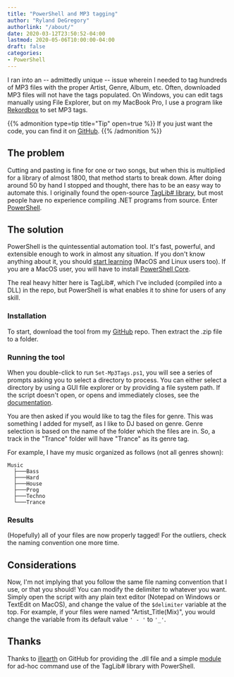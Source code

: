 ```yaml
---
title: "PowerShell and MP3 tagging"
author: "Ryland DeGregory"
authorlink: "/about/"
date: 2020-03-12T23:50:52-04:00
lastmod: 2020-05-06T10:00:00-04:00
draft: false
categories:
- PowerShell
---
```


I ran into an -- admittedly unique -- issue wherein I needed to tag hundreds of MP3 files with the proper Artist, Genre, Album, etc. Often, downloaded MP3 files will not have the tags populated. On Windows, you can edit tags manually using File Explorer, but on my MacBook Pro, I use a program like [Rekordbox](https://rekordbox.com/en/) to set MP3 tags.

<!--more-->

{{% admonition type=tip title="Tip" open=true %}}
If you just want the code, you can find it on [GitHub](https://github.com/RylandDeGregory/PSTagLib).
{{% /admonition %}}

## The problem

Cutting and pasting is fine for one or two songs, but when this is multiplied for a library of almost 1800, that method starts to break down. After doing around 50 by hand I stopped and thought, there has to be an easy way to automate this. I originally found the open-source [TagLib# library](https://github.com/mono/taglib-sharp), but most people have no experience compiling .NET programs from source. Enter [PowerShell](https://github.com/PowerShell/PowerShell).

## The solution

PowerShell is the quintessential automation tool. It's fast, powerful, and extensible enough to work in almost any situation. If you don't know anything about it, you should [start learning](https://github.com/PowerShell/PowerShell/tree/master/docs/learning-powershell) (MacOS and Linux users too). If you are a MacOS user, you will have to install [PowerShell Core](https://github.com/PowerShell/PowerShell#get-powershell).

The real heavy hitter here is TagLib#, which I've included (compiled into a DLL) in the repo, but PowerShell is what enables it to shine for users of any skill.

### Installation

To start, download the tool from my [GitHub](https://github.com/RylandDeGregory/PSTagLib) repo. Then extract the .zip file to a folder.

### Running the tool

When you double-click to run `Set-Mp3Tags.ps1`, you will see a series of prompts asking you to select a directory to process. You can either select a directory by using a GUI file explorer or by providing a file system path. If the script doesn't open, or opens and immediately closes, see the [documentation](https://github.com/RylandDeGregory/PSTagLib/blob/master/README.md#script-wont-execute).

You are then asked if you would like to tag the files for genre. This was something I added for myself, as I like to DJ based on genre. Genre selection is based on the name of the folder which the files are in. So, a track in the "Trance" folder will have "Trance" as its genre tag.

For example, I have my music organized as follows (not all genres shown):

```text
Music
  ├───Bass
  ├───Hard
  ├───House
  ├───Prog
  ├───Techno
  └───Trance
```

### Results

(Hopefully) all of your files are now properly tagged! For the outliers, check the naming convention one more time.

## Considerations

Now, I'm not implying that you follow the same file naming convention that I use, or that you should! You can modify the delimiter to whatever you want. Simply open the script with any plain text editor (Notepad on Windows or TextEdit on MacOS), and change the value of the `$delimiter` variable at the top. For example, if your files were named "Artist_Title(Mix)", you would change the variable from its default value `' - '` to `'_'`.

## Thanks

Thanks to [illearth](https://github.com/illearth) on GitHub for providing the .dll file and a simple [module](https://github.com/illearth/powershell-taglib) for ad-hoc command use of the TagLib# library with PowerShell.
